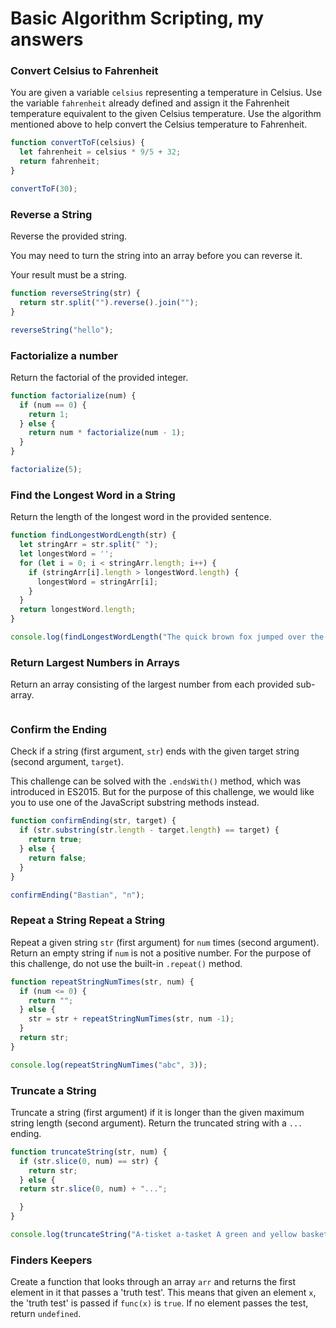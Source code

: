 # Basic Algorithm Scripting, my answers

### Convert Celsius to Fahrenheit

You are given a variable ```celsius``` representing a temperature in Celsius. Use the variable ```fahrenheit``` already defined and assign it the Fahrenheit temperature equivalent to the given Celsius temperature. Use the algorithm mentioned above to help convert the Celsius temperature to Fahrenheit.

```javascript
function convertToF(celsius) {
  let fahrenheit = celsius * 9/5 + 32;
  return fahrenheit;
}

convertToF(30);
```

### Reverse a String

Reverse the provided string.

You may need to turn the string into an array before you can reverse it.

Your result must be a string.

```javascript
function reverseString(str) {
  return str.split("").reverse().join("");
}

reverseString("hello");
```

### Factorialize a number

Return the factorial of the provided integer.

```javascript
function factorialize(num) {
  if (num == 0) {
    return 1;
  } else {
    return num * factorialize(num - 1);
  }
}

factorialize(5);
```

### Find the Longest Word in a String

Return the length of the longest word in the provided sentence.

```javascript 
function findLongestWordLength(str) {
  let stringArr = str.split(" ");
  let longestWord = '';
  for (let i = 0; i < stringArr.length; i++) {
    if (stringArr[i].length > longestWord.length) {
      longestWord = stringArr[i];
    } 
  }
  return longestWord.length; 
}

console.log(findLongestWordLength("The quick brown fox jumped over the lazy dog"));
```

### Return Largest Numbers in Arrays

Return an array consisting of the largest number from each provided sub-array. 

```javascript 


```

### Confirm the Ending

Check if a string (first argument, ```str```) ends with the given target string (second argument, ```target```).

This challenge can be solved with the ```.endsWith()``` method, which was introduced in ES2015. But for the purpose of this challenge, we would like you to use one of the JavaScript substring methods instead.

```javascript
function confirmEnding(str, target) {
  if (str.substring(str.length - target.length) == target) {
    return true;
  } else {
    return false;
  }
}

confirmEnding("Bastian", "n");
```

### Repeat a String Repeat a String

Repeat a given string ```str``` (first argument) for ```num``` times (second argument). Return an empty string if ```num``` is not a positive number. For the purpose of this challenge, do not use the built-in ```.repeat()``` method.

```javascript
function repeatStringNumTimes(str, num) {
  if (num <= 0) {
    return "";
  } else {
    str = str + repeatStringNumTimes(str, num -1);
  }
  return str;
}

console.log(repeatStringNumTimes("abc", 3));
```

### Truncate a String

Truncate a string (first argument) if it is longer than the given maximum string length (second argument). Return the truncated string with a ```...``` ending.

```javascript
function truncateString(str, num) {
  if (str.slice(0, num) == str) {
    return str;
  } else {
  return str.slice(0, num) + "...";

  }
}

console.log(truncateString("A-tisket a-tasket A green and yellow basket", 8));
```

### Finders Keepers

Create a function that looks through an array ```arr``` and returns the first element in it that passes a 'truth test'. This means that given an element ```x```, the 'truth test' is passed if ```func(x)``` is ```true```. If no element passes the test, return ```undefined```.


